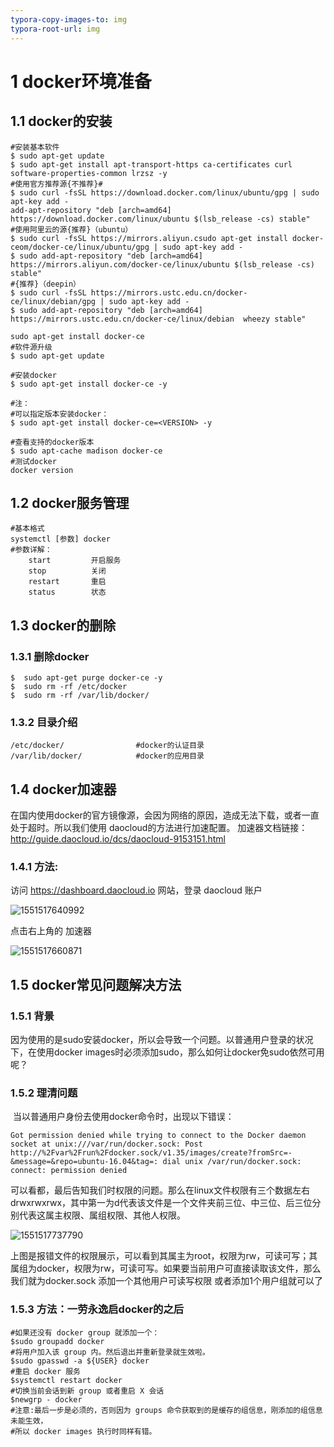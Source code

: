 ```yaml
---
typora-copy-images-to: img
typora-root-url: img
---
```


# 1 docker环境准备

## 1.1 docker的安装

```shell
#安装基本软件
$ sudo apt-get update
$ sudo apt-get install apt-transport-https ca-certificates curl software-properties-common lrzsz -y
#使用官方推荐源{不推荐}#
$ sudo curl -fsSL https://download.docker.com/linux/ubuntu/gpg | sudo apt-key add -
add-apt-repository "deb [arch=amd64] https://download.docker.com/linux/ubuntu $(lsb_release -cs) stable"
#使用阿里云的源{推荐}（ubuntu）
$ sudo curl -fsSL https://mirrors.aliyun.csudo apt-get install docker-ceom/docker-ce/linux/ubuntu/gpg | sudo apt-key add -
$ sudo add-apt-repository "deb [arch=amd64] https://mirrors.aliyun.com/docker-ce/linux/ubuntu $(lsb_release -cs) stable"
#{推荐}（deepin）
$ sudo curl -fsSL https://mirrors.ustc.edu.cn/docker-ce/linux/debian/gpg | sudo apt-key add -
$ sudo add-apt-repository "deb [arch=amd64] https://mirrors.ustc.edu.cn/docker-ce/linux/debian  wheezy stable"

sudo apt-get install docker-ce
#软件源升级
$ sudo apt-get update

#安装docker
$ sudo apt-get install docker-ce -y

#注：
#可以指定版本安装docker：
$ sudo apt-get install docker-ce=<VERSION> -y
  
#查看支持的docker版本
$ sudo apt-cache madison docker-ce
#测试docker
docker version
```

## 1.2 docker服务管理

```shell
#基本格式
systemctl [参数] docker
#参数详解：
	start         开启服务
    stop          关闭
    restart       重启
    status        状态
```

## 1.3 docker的删除

### 1.3.1 删除docker

```shell
$  sudo apt-get purge docker-ce -y
$  sudo rm -rf /etc/docker
$  sudo rm -rf /var/lib/docker/
```

### 1.3.2 目录介绍

```shell
/etc/docker/                #docker的认证目录
/var/lib/docker/            #docker的应用目录
```

## 1.4 docker加速器

在国内使用docker的官方镜像源，会因为网络的原因，造成无法下载，或者一直处于超时。所以我们使用 daocloud的方法进行加速配置。
加速器文档链接：http://guide.daocloud.io/dcs/daocloud-9153151.html

### 1.4.1 方法:

访问 https://dashboard.daocloud.io 网站，登录 daocloud 账户

![1551517640992](/1551517640992.png)

点击右上角的 加速器

![1551517660871](/1551517660871.png)



## 1.5 docker常见问题解决方法

### 1.5.1 背景

​	因为使用的是sudo安装docker，所以会导致一个问题。以普通用户登录的状况下，在使用docker images时必须添加sudo，那么如何让docker免sudo依然可用呢？

### 1.5.2 理清问题

​	当以普通用户身份去使用docker命令时，出现以下错误：

```shell
Got permission denied while trying to connect to the Docker daemon socket at unix:///var/run/docker.sock: Post http://%2Fvar%2Frun%2Fdocker.sock/v1.35/images/create?fromSrc=-&message=&repo=ubuntu-16.04&tag=: dial unix /var/run/docker.sock: connect: permission denied
```

​	可以看都，最后告知我们时权限的问题。那么在linux文件权限有三个数据左右drwxrwxrwx，其中第一为d代表该文件是一个文件夹前三位、中三位、后三位分别代表这属主权限、属组权限、其他人权限。

![1551517737790](/1551517737790.png)

上图是报错文件的权限展示，可以看到其属主为root，权限为rw，可读可写；其属组为docker，权限为rw，可读可写。如果要当前用户可直接读取该文件，那么我们就为docker.sock 添加一个其他用户可读写权限 或者添加1个用户组就可以了

### 1.5.3 方法：一劳永逸启docker的之后

```shell
#如果还没有 docker group 就添加一个：
$sudo groupadd docker
#将用户加入该 group 内。然后退出并重新登录就生效啦。
$sudo gpasswd -a ${USER} docker
#重启 docker 服务
$systemctl restart docker
#切换当前会话到新 group 或者重启 X 会话
$newgrp - docker
#注意:最后一步是必须的，否则因为 groups 命令获取到的是缓存的组信息，刚添加的组信息未能生效，
#所以 docker images 执行时同样有错。
```







